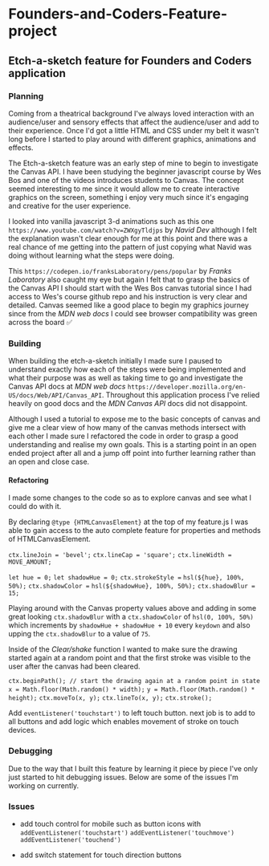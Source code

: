 # Founders-and-Coders-Feature-project

## Etch-a-sketch feature for Founders and Coders application

### Planning

Coming from a theatrical background I've always loved interaction with an audience/user and sensory effects that affect the audience/user and add to their experience. Once I'd got a little HTML and CSS under my belt it wasn't long before I started to play around with different graphics, animations and effects.

The Etch-a-sketch feature was an early step of mine to begin to investigate the Canvas API. I have been studying the beginner javascript course by Wes Bos and one of the videos introduces students to Canvas. The concept seemed interesting to me since it would allow me to create interactive graphics on the screen, something i enjoy very much since it's engaging and creative for the user experience.

I looked into vanilla javascript 3-d animations such as this one `https://www.youtube.com/watch?v=ZWXgyTldjps` by _Navid Dev_ although I felt the explanation wasn't clear enough for me at this point and there was a real chance of me getting into the pattern of just copying what Navid was doing without learning what the steps were doing.

This `https://codepen.io/franksLaboratory/pens/popular` by _Franks Laboratory_ also caught my eye but again I felt that to grasp the basics of the Canvas API I should start with the Wes Bos canvas tutorial since I had access to Wes's course github repo and his instruction is very clear and detailed. Canvas seemed like a good place to begin my graphics journey since from the _MDN web docs_ I could see browser compatibility was green across the board ✅

### Building

When building the etch-a-sketch initially I made sure I paused to understand exactly how each of the steps were being implemented and what their purpose was as well as taking time to go and investigate the Canvas API docs at _MDN web docs_ `https://developer.mozilla.org/en-US/docs/Web/API/Canvas_API`. Throughout this application process I've relied heavily on good docs and the _MDN Canvas API_ docs did not disappoint.

Although I used a tutorial to expose me to the basic concepts of canvas and give me a clear view of how many of the canvas methods intersect with each other I made sure I refactored the code in order to grasp a good understanding and realise my own goals. This is a starting point in an open ended project after all and a jump off point into further learning rather than an open and close case.

#### Refactoring

I made some changes to the code so as to explore canvas and see what I could do with it.

By declaring `@type {HTMLCanvasElement}` at the top of my feature.js I was able to gain access to the auto complete feature for properties and methods of HTMLCanvasElement.

`ctx.lineJoin = 'bevel';`
`ctx.lineCap = 'square';`
`ctx.lineWidth = MOVE_AMOUNT;`

`let hue = 0;`
`let shadowHue = 0;`
`ctx.strokeStyle =` `hsl(${hue}, 100%, 50%);`
`ctx.shadowColor =` `hsl(${shadowHue}, 100%, 50%);`
`ctx.shadowBlur = 15;`

Playing around with the Canvas property values above and adding in some great looking `ctx.shadowBlur` with a `ctx.shadowColor` of `hsl(0, 100%, 50%)` which increments by `shadowHue + shadowHue + 10` every `keydown` and also upping the `ctx.shadowBlur` to a value of `75`.

Inside of the _Clear/shake_ function I wanted to make sure the drawing started again at a random point and that the first stroke was visible to the user after the canvas had been cleared.

`ctx.beginPath(); // start the drawing again at a random point in state`
`x = Math.floor(Math.random() * width);`
`y = Math.floor(Math.random() * height);`
`ctx.moveTo(x, y);`
`ctx.lineTo(x, y);`
`ctx.stroke();`

Add `eventListener('touchstart')` to left touch button. next job is to add to all buttons and add logic which enables movement of stroke on touch devices.

### Debugging

Due to the way that I built this feature by learning it piece by piece I've only just started to hit debugging issues. Below are some of the issues I'm working on currently.

### Issues

- add touch control for mobile such as button icons with
  `addEventListener('touchstart')`
  `addEventListener('touchmove')`
  `addEventListener('touchend')`

- add switch statement for touch direction buttons
